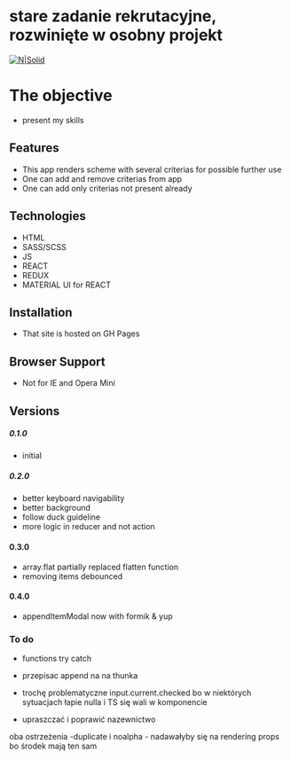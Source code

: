# stare zadanie rekrutacyjne, rozwinięte w osobny projekt

[![N|Solid](https://cldup.com/dTxpPi9lDf.thumb.png)](https://nodesource.com/products/nsolid)

# The objective

-   present my skills

## Features

-   This app renders scheme with several criterias for possible further use
-   One can add and remove criterias from app
-   One can add only criterias not present already

## Technologies

-   HTML
-   SASS/SCSS
-   JS
-   REACT
-   REDUX
-   MATERIAL UI for REACT

## Installation

-   That site is hosted on GH Pages

## Browser Support

-   Not for IE and Opera Mini

## Versions

##### 0.1.0

-   initial

##### 0.2.0

-   better keyboard navigability
-   better background
-   follow duck guideline
-   more logic in reducer and not action

#### 0.3.0

-   array.flat partially replaced flatten function
-   removing items debounced

#### 0.4.0

-   appendItemModal now with formik & yup

### To do

-   functions try catch
-   przepisac append na na thunka
-   trochę problematyczne input.current.checked bo w niektórych sytuacjach łapie nulla i TS się wali w
    komponencie

-   upraszczać i poprawić nazewnictwo

oba ostrzeżenia -duplicate i noalpha - nadawałyby się na rendering props bo środek mają ten sam
